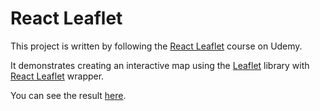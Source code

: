 # React Leaflet

This project is written by following the [React Leaflet](https://www.udemy.com/course/react-leaflet-with-hooks/) course on Udemy.

It demonstrates creating an interactive map using the [Leaflet](https://leafletjs.com/) library with [React Leaflet](https://react-leaflet.js.org/) wrapper.

You can see the result [here](https://yoh0xff.github.io/react-leaflet/).
